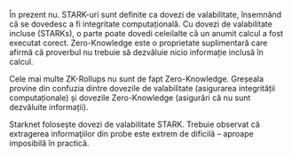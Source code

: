 În prezent nu. STARK-uri sunt definite ca dovezi de valabilitate, însemnând că se dovedesc a fi integritate computațională. Cu dovezi de valabilitate incluse (STARKs), o parte poate dovedi celeilalte că un anumit calcul a fost executat corect. Zero-Knowledge este o proprietate suplimentară care afirmă că proverbul nu trebuie să dezvăluie nicio informație inclusă în calcul.

Cele mai multe ZK-Rollups nu sunt de fapt Zero-Knowledge. Greșeala provine din confuzia dintre dovezile de valabilitate (asigurarea integrității computaționale) și dovezile Zero-Knowledge (asigurări că nu sunt dezvăluite informații).

Starknet folosește dovezi de valabilitate STARK. Trebuie observat că extragerea informaţiilor din probe este extrem de dificilă – aproape imposibilă în practică.